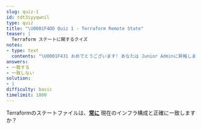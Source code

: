 ```yaml
---
slug: quiz-1
id: tdt3iyyqwnil
type: quiz
title: "\U0001F4DD Quiz 1 - Terraform Remote State"
teaser: |
  Terraform ステートに関するクイズ
notes:
- type: text
  contents: "\U0001F431 おめでとうございます! あなたは Junior Adminに昇格しました！\n"
answers:
- 一致する
- 一致しない
solution:
- 1
difficulty: basic
timelimit: 1800
---
```

Terraformのステートファイルは、<u><b>常に</b></u> 現在のインフラ構成と正確に一致しますか？
